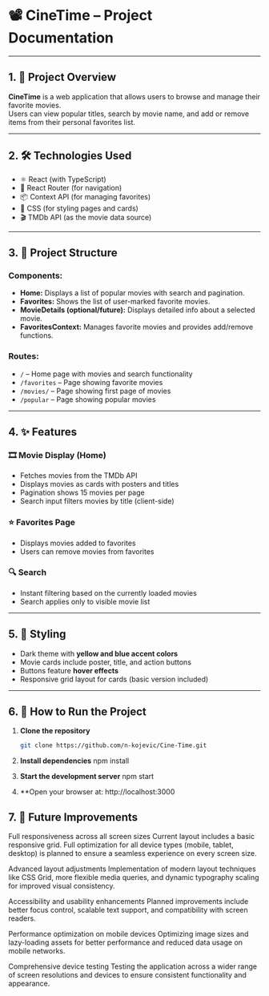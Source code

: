 # 📽️ CineTime – Project Documentation

---

## 1. 📌 Project Overview

**CineTime** is a web application that allows users to browse and manage their favorite movies.  
Users can view popular titles, search by movie name, and add or remove items from their personal favorites list.

---

## 2. 🛠️ Technologies Used

- ⚛️ React (with TypeScript)  
- 🔁 React Router (for navigation)  
- 📦 Context API (for managing favorites)  
- 🎨 CSS (for styling pages and cards)  
- 🎬 TMDb API (as the movie data source)  

---

## 3. 🧩 Project Structure

### Components:
- **Home:** Displays a list of popular movies with search and pagination.  
- **Favorites:** Shows the list of user-marked favorite movies.  
- **MovieDetails (optional/future):** Displays detailed info about a selected movie.  
- **FavoritesContext:** Manages favorite movies and provides add/remove functions.  

### Routes:
- `/` – Home page with movies and search functionality  
- `/favorites` – Page showing favorite movies  
- `/movies/` – Page showing first page of movies  
- `/popular` – Page showing popular movies  

---

## 4. ✨ Features

### 🎞️ Movie Display (Home)
- Fetches movies from the TMDb API  
- Displays movies as cards with posters and titles  
- Pagination shows 15 movies per page  
- Search input filters movies by title (client-side)

### ⭐ Favorites Page
- Displays movies added to favorites  
- Users can remove movies from favorites

### 🔍 Search
- Instant filtering based on the currently loaded movies  
- Search applies only to visible movie list  

---

## 5. 🎨 Styling

- Dark theme with **yellow and blue accent colors**  
- Movie cards include poster, title, and action buttons  
- Buttons feature **hover effects**  
- Responsive grid layout for cards (basic version included)  

---

## 6. 🚀 How to Run the Project

1. **Clone the repository**  
   ```bash
   git clone https://github.com/n-kojevic/Cine-Time.git

2. **Install dependencies**
   npm install
   
3. **Start the development server**
   npm start
   
4. **Open your browser at:
   http://localhost:3000

## 7. 📱 Future Improvements
Full responsiveness across all screen sizes
Current layout includes a basic responsive grid. Full optimization for all device types (mobile, tablet, desktop) is planned to ensure a seamless experience on every screen size.

Advanced layout adjustments
Implementation of modern layout techniques like CSS Grid, more flexible media queries, and dynamic typography scaling for improved visual consistency.

Accessibility and usability enhancements
Planned improvements include better focus control, scalable text support, and compatibility with screen readers.

Performance optimization on mobile devices
Optimizing image sizes and lazy-loading assets for better performance and reduced data usage on mobile networks.

Comprehensive device testing
Testing the application across a wider range of screen resolutions and devices to ensure consistent functionality and appearance.
